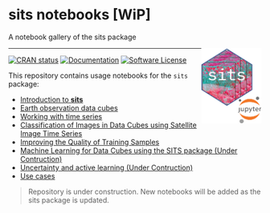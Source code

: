 # sits notebooks [WiP]

A notebook gallery of the sits package

<img src="icon/sitsnobooks.png" alt="SITS icon" align="right" height="150" width="120"/>

------------------------

[![CRAN
status](https://www.r-pkg.org/badges/version/sits)](https://cran.r-project.org/package=sits)
[![Documentation](https://img.shields.io/badge/docs-online-blueviolet)](https://e-sensing.github.io/sitsbook/)
[![Software
License](https://img.shields.io/badge/license-GPL--2-green)](https://github.com/e-sensing/sits/blob/master/LICENSE)

This repository contains usage notebooks for the `sits` package: 
- [Introduction to **sits**](https://github.com/e-sensing/sitsnotebooks/blob/main/Introduction_to_SITS/introduction-to-sits.ipynb)
- [Earth observation data cubes](https://github.com/e-sensing/sitsnotebooks/blob/main/Earth_observation_datacubes/creating-data-cubes-in-sits.ipynb)
- [Working with time series](https://github.com/e-sensing/sitsnotebooks/blob/main/Working_with_time_series/working-with-time-series-in-sits.ipynb)
- [Classification of Images in Data Cubes using Satellite Image Time Series](https://github.com/e-sensing/sitsnotebooks/blob/main/Land_cover_classification/raster-classification-in-sits.ipynb)
- [Improving the Quality of Training Samples](https://github.com/e-sensing/sitsnotebooks/blob/main/Improving_training_samples/sample-quality-control-using-som.ipynb)
- [Machine Learning for Data Cubes using the SITS package (Under Contruction)](github.com/esensing/sitsnotebooks)
- [Uncertainty and active learning (Under Contruction)](github.com/esensing/sitsnotebooks)
- [Use cases](https://github.com/e-sensing/sitsnotebooks/tree/main/Use_cases/)

> Repository is under construction. New notebooks will be added as the sits package is updated.